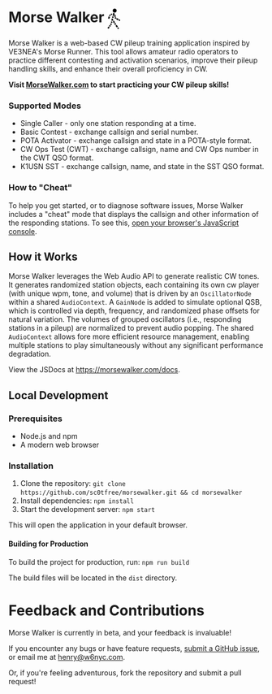 <h1>
Morse Walker
<img
    src="./src/img/morsewalker-logo.png"
    alt="Morse Walker logo"
    style="vertical-align: top;"
    height="40" />
</h1>

Morse Walker is a web-based CW pileup training application inspired by VE3NEA's Morse Runner.
This tool allows amateur radio operators to practice different contesting and activation scenarios,
improve their pileup handling skills, and enhance their overall proficiency in CW.

**Visit [MorseWalker.com](https://morsewalker.com) to start practicing your CW pileup skills!**

### Supported Modes

- Single Caller - only one station responding at a time.
- Basic Contest - exchange callsign and serial number.
- POTA Activator - exchange callsign and state in a POTA-style format.
- CW Ops Test (CWT) - exchange callsign, name and CW Ops number in the CWT QSO format.
- K1USN SST - exchange callsign, name, and state in the SST QSO format.

### How to "Cheat"

To help you get started, or to diagnose software issues, Morse Walker includes a "cheat" mode that displays the callsign
and other information of the responding stations. To see
this, [open your browser's JavaScript console](https://help.lucid.co/hc/en-us/articles/360049395772-Troubleshooting-Open-the-JavaScript-Console).

## How it Works

Morse Walker leverages the Web Audio API to generate realistic CW tones. It generates randomized station objects, each
containing its own cw player (with unique wpm, tone, and volume) that is driven by an `OscillatorNode` within a shared
`AudioContext`. A `GainNode` is added to simulate optional QSB, which is controlled via depth, frequency, and randomized
phase offsets for natural variation. The volumes of grouped oscillators (i.e., responding stations in a pileup) are
normalized to prevent audio popping. The shared `AudioContext` allows fore more efficient resource management, enabling
multiple stations to play simultaneously without any significant performance degradation.

View the JSDocs at https://morsewalker.com/docs.

## Local Development

### Prerequisites

- Node.js and npm
- A modern web browser

### Installation

1. Clone the repository: `git clone https://github.com/sc0tfree/morsewalker.git && cd morsewalker`
1. Install dependencies: `npm install`
1. Start the development server: `npm start`

This will open the application in your default browser.

#### Building for Production

To build the project for production, run: `npm run build`

The build files will be located in the `dist` directory.

# Feedback and Contributions

Morse Walker is currently in beta, and your feedback is invaluable!

If you encounter any bugs or have feature requests,
[submit a GitHub issue](https://github.com/sc0tfree/morsewalker/issues/new/choose),
or email me at [henry@w6nyc.com](mailto:henry@w6nyc.com).

Or, if you're feeling adventurous, fork the repository and submit a pull request!
